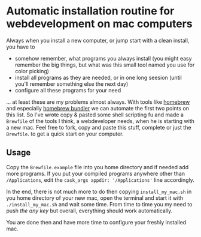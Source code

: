 # Automatic installation routine for webdevelopment on mac computers

Always when you install a new computer, or jump start with a clean install, you have to

- somehow remember, what programs you always install (you might easy remember the big things, but what was this small tool named you use for color picking)
- install all programs as they are needed, or in one long seesion (until you'll remember something else the next day)
- configure all these programs for your need

… at least these are my problems almost always. With tools like [homebrew](http://brew.sh/) and especially [homebrew bundler](https://github.com/Homebrew/homebrew-bundle) we can automate the first two points on this list. So I've ~~wrote~~ copy & pasted some shell scripting fu and made a `Brewfile` of the tools I think, a webdeveloper needs, when he is starting with a new mac. Feel free to fork, copy and paste this stuff, complete or just the `Brewfile`. to get a quick start on your computer.

## Usage
Copy the `Brewfile.example` file into you home directory and if needed add more programs. If you put your compiled programs anywhere other than `/Applications`, edit the `cask_args appdir: '/Applications'` line accordingly.

In the end, there is not much more to do then copying `install_my_mac.sh` in you home directory of your new mac, open the terminal and start it with `./install_my_mac.sh` and wait some time. From time to time you my need to push *the any key* but overall, everything should work automatically.

You are done then and have more time to configure your freshly installed mac.
